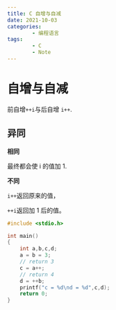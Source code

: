 ```yaml
---
title: C 自增与自减
date: 2021-10-03
categories:
        - 编程语言
tags:
        - C
        - Note
---
```


# 自增与自减

前自增`++i`与后自增 `i++`.

## 异同

**相同**

最终都会使 i 的值加 1.

**不同**

`i++`返回原来的值，

`++i`返回加 1 后的值。

```c
#include <stdio.h>

int main()
{
    int a,b,c,d;
    a = b = 3;
    // return 3
    c = a++;
    // return 4
    d = ++b;
    printf("c = %d\nd = %d",c,d);
    return 0;
}
```
